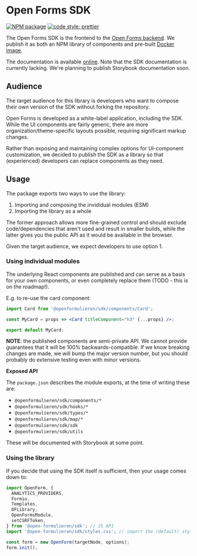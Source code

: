 # Open Forms SDK

[![NPM package](https://img.shields.io/npm/v/@open-formulieren/sdk.svg)](https://www.npmjs.com/package/@open-formulieren/sdk)
[![code style: prettier](https://img.shields.io/badge/code_style-prettier-ff69b4.svg?style=flat)](https://github.com/prettier/prettier)

The Open Forms SDK is the frontend to the [Open Forms backend][backend]. We publish it as both an
NPM library of components and pre-built [Docker image][docker].

The documentation is available [online][docs]. Note that the SDK documentation is currently lacking.
We're planning to publish Storybook documentation soon.

## Audience

The target audience for this library is developers who want to compose their own version of the SDK
without forking the repository.

Open Forms is developed as a white-label application, including the SDK. While the UI components are
fairly generic, there are more organization/theme-specific layouts possible, requiring significant
markup changes.

Rather than exposing and maintaining complex options for UI-component customization, we decided to
publish the SDK as a library so that (experienced) developers can replace components as they need.

## Usage

The package exports two ways to use the library:

1. Importing and composing the invididual modules (ESM)
2. Importing the library as a whole

The former approach allows more fine-grained control and should exclude code/dependencies that
aren't used and result in smaller builds, while the latter gives you the public API as it would be
available in the browser.

Given the target audience, we expect developers to use option 1.

### Using individual modules

The underlying React components are published and can serve as a basis for your own components, or
even completely replace them (TODO - this is on the roadmap!).

E.g. to re-use the card component:

```jsx
import Card from '@openformulieren/sdk/components/Card';

const MyCard = props => <Card titleComponent="h3" {...props} />;

export default MyCard;
```

**NOTE**: the published components are semi-private API. We cannot provide guarantees that it will
be 100% backwards-compatible. If we know breaking changes are made, we will bump the major version
number, but you should probably do extensive testing even with minor versions.

**Exposed API**

The `package.json` describes the module exports, at the time of writing these are:

- `@openformulieren/sdk/components/*`
- `@openformulieren/sdk/hooks/*`
- `@openformulieren/sdk/types/*`
- `@openformulieren/sdk/map/*`
- `@openformulieren/sdk/sdk`
- `@openformulieren/sdk/utils`

These will be documented with Storybook at some point.

### Using the library

If you decide that using the SDK itself is sufficient, then your usage comes down to:

```js
import OpenForm, {
  ANALYTICS_PROVIDERS,
  Formio,
  Templates,
  OFLibrary,
  OpenFormsModule,
  setCSRFToken,
} from '@open-formulieren/sdk'; // JS API
import '@open-formulieren/sdk/styles.css'; // import the (default) stylesheet

const form = new OpenForm(targetNode, options);
form.init();
```

[backend]: https://github.com/open-formulieren/open-forms
[docker]: https://hub.docker.com/r/openformulieren/open-forms-sdk
[docs]: https://open-forms.readthedocs.io/en/latest/
